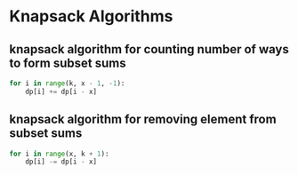 # Knapsack Algorithms

## knapsack algorithm for counting number of ways to form subset sums

```py
for i in range(k, x - 1, -1):
    dp[i] += dp[i - x]
```

## knapsack algorithm for removing element from subset sums

```py
for i in range(x, k + 1):
    dp[i] -= dp[i - x]
```